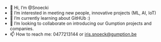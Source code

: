 - 👋 Hi, I’m @Snoecki
- 👀 I’m interested in meeting new people, innovative projects (ML, AI, IoT) 
- 🌱 I’m currently learning about GitHUb :)
- 💞️ I’m looking to collaborate on introducing our Gumption projects and companies.
- 📫 How to reach me: 0477213144 or iris.snoeck@gumption.be 

<!---
Snoecki/Snoecki is a ✨ special ✨ repository because its `README.md` (this file) appears on your GitHub profile.
You can click the Preview link to take a look at your changes.
--->
